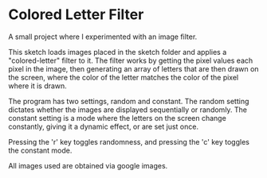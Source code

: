 # Colored Letter Filter

A small project where I experimented with an image filter.

This sketch loads images placed in the sketch folder and applies a "colored-letter" filter to it.
The filter works by getting the pixel values each pixel in the image, then generating an array of
letters that are then drawn on the screen, where the color of the letter matches the color of the 
pixel where it is drawn.

The program has two settings, random and constant. The random setting dictates whether the images
are displayed sequentially or randomly. The constant setting is a mode where the letters on the 
screen change constantly, giving it a dynamic effect, or are set just once.

Pressing the 'r' key toggles randomness, and pressing the 'c' key toggles the constant mode.

All images used are obtained via google images.
